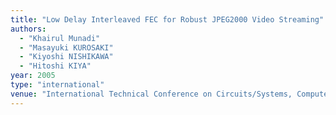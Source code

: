 ```yaml
---
title: "Low Delay Interleaved FEC for Robust JPEG2000 Video Streaming"
authors:
  - "Khairul Munadi"
  - "Masayuki KUROSAKI"
  - "Kiyoshi NISHIKAWA"
  - "Hitoshi KIYA"
year: 2005
type: "international"
venue: "International Technical Conference on Circuits/Systems, Computers and Communications, Vol. 1, pp. TF2-2, Jeju, Korea, 2005-07-05."
---
```

